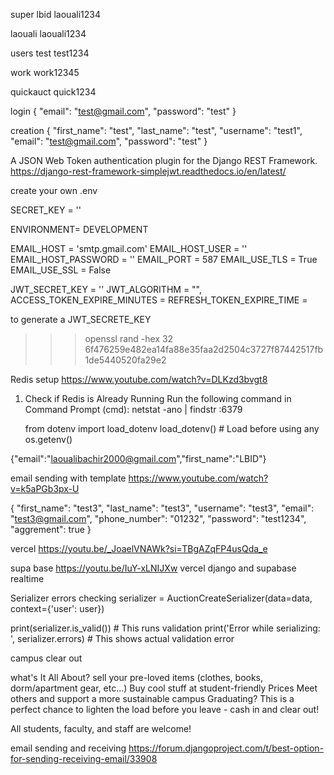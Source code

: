 super
lbid
laouali1234

laouali
laouali1234

users
test
test1234

work
work12345

quickauct
quick1234

login
{
"email": "test@gmail.com",
"password": "test"
}

creation
{
"first_name": "test",
"last_name": "test",
"username": "test1",
"email": "test@gmail.com",
"password": "test"
}

A JSON Web Token authentication plugin for the Django REST Framework.
https://django-rest-framework-simplejwt.readthedocs.io/en/latest/

create your own .env

SECRET_KEY = ''

ENVIRONMENT= DEVELOPMENT

EMAIL_HOST = 'smtp.gmail.com'
EMAIL_HOST_USER = ''
EMAIL_HOST_PASSWORD = ''
EMAIL_PORT = 587
EMAIL_USE_TLS = True
EMAIL_USE_SSL = False

JWT_SECRET_KEY = ''
JWT_ALGORITHM = "",
ACCESS_TOKEN_EXPIRE_MINUTES =
REFRESH_TOKEN_EXPIRE_TIME =

to generate a JWT_SECRETE_KEY

> > > openssl rand -hex 32
> > > 6f476259e482ea14fa88e35faa2d2504c3727f87442517fb1de5440520fa29e2

Redis setup
https://www.youtube.com/watch?v=DLKzd3bvgt8

1. Check if Redis is Already Running
   Run the following command in Command Prompt (cmd):
   netstat -ano | findstr :6379

   from dotenv import load_dotenv
   load_dotenv() # Load before using any os.getenv()

{"email":"laoualibachir2000@gmail.com","first_name":"LBID"}

email sending with template
https://www.youtube.com/watch?v=k5aPGb3px-U

{
"first_name": "test3",
"last_name": "test3",
"username": "test3",
"email": "test3@gmail.com",
"phone_number": "01232",
"password": "test1234",
"aggrement": true
}

vercel
https://youtu.be/_JoaelVNAWk?si=TBgAZqFP4usQda_e

supa base
https://youtu.be/IuY-xLNIJXw
vercel django and supabase realtime

Serializer errors checking
serializer = AuctionCreateSerializer(data=data, context={'user': user})

print(serializer.is_valid()) # This runs validation
print('Error while serializing: ', serializer.errors) # This shows actual validation error

campus clear out

what's It All About?
sell your pre-loved items (clothes, books, dorm/apartment gear, etc...)
Buy cool stuff at student-friendly Prices
Meet others and support a more sustainable campus
Graduating? This is a perfect chance to lighten the load before you leave - cash in and clear out!

All students, faculty, and staff are welcome!

email sending and receiving
https://forum.djangoproject.com/t/best-option-for-sending-receiving-email/33908
